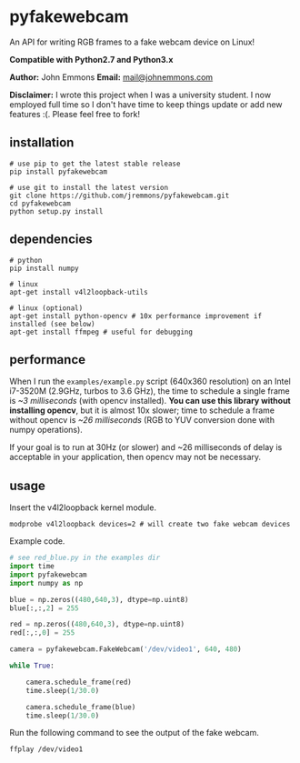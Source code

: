 # pyfakewebcam

An API for writing RGB frames to a fake webcam device on Linux!

**Compatible with Python2.7 and Python3.x**

**Author:** John Emmons
**Email:** mail@johnemmons.com

**Disclaimer:** I wrote this project when I was a university
student. I now employed full time so I don't have time to keep things
update or add new features :(. Please feel free to fork!

## installation

```
# use pip to get the latest stable release
pip install pyfakewebcam

# use git to install the latest version
git clone https://github.com/jremmons/pyfakewebcam.git
cd pyfakewebcam
python setup.py install
```

## dependencies
```
# python
pip install numpy

# linux
apt-get install v4l2loopback-utils

# linux (optional)
apt-get install python-opencv # 10x performance improvement if installed (see below)
apt-get install ffmpeg # useful for debugging
```

## performance

When I run the `examples/example.py` script (640x360 resolution)
on an Intel i7-3520M (2.9GHz, turbos to 3.6 GHz), the time to
schedule a single frame is *~3 milliseconds* (with opencv
installed). **You can use this library without installing opencv**,
but it is almost 10x slower; time to schedule a frame without
opencv is *~26 milliseconds* (RGB to YUV conversion done with
numpy operations).

If your goal is to run at 30Hz (or slower) and ~26 milliseconds of
delay is acceptable in your application, then opencv may not be
necessary.

## usage

Insert the v4l2loopback kernel module.

```
modprobe v4l2loopback devices=2 # will create two fake webcam devices
```

Example code.

```python
# see red_blue.py in the examples dir
import time
import pyfakewebcam
import numpy as np

blue = np.zeros((480,640,3), dtype=np.uint8)
blue[:,:,2] = 255

red = np.zeros((480,640,3), dtype=np.uint8)
red[:,:,0] = 255

camera = pyfakewebcam.FakeWebcam('/dev/video1', 640, 480)

while True:

    camera.schedule_frame(red)
    time.sleep(1/30.0)

    camera.schedule_frame(blue)
    time.sleep(1/30.0)
```

Run the following command to see the output of the fake webcam.
```
ffplay /dev/video1
```

